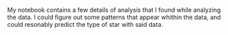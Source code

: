My notebook contains a few details of analysis that I found while analyzing the data. I could figure out some patterns that appear whithin the data, and could resonably predict the type of star with said data.
